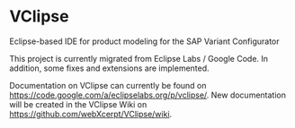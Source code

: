 # VClipse
Eclipse-based IDE for product modeling for the SAP Variant Configurator 	

This project is currently migrated from Eclipse Labs / Google Code. In addition, some fixes and extensions are implemented.

Documentation on VClipse can currently be found on https://code.google.com/a/eclipselabs.org/p/vclipse/.
New documentation will be created in the VClipse Wiki on https://github.com/webXcerpt/VClipse/wiki.
